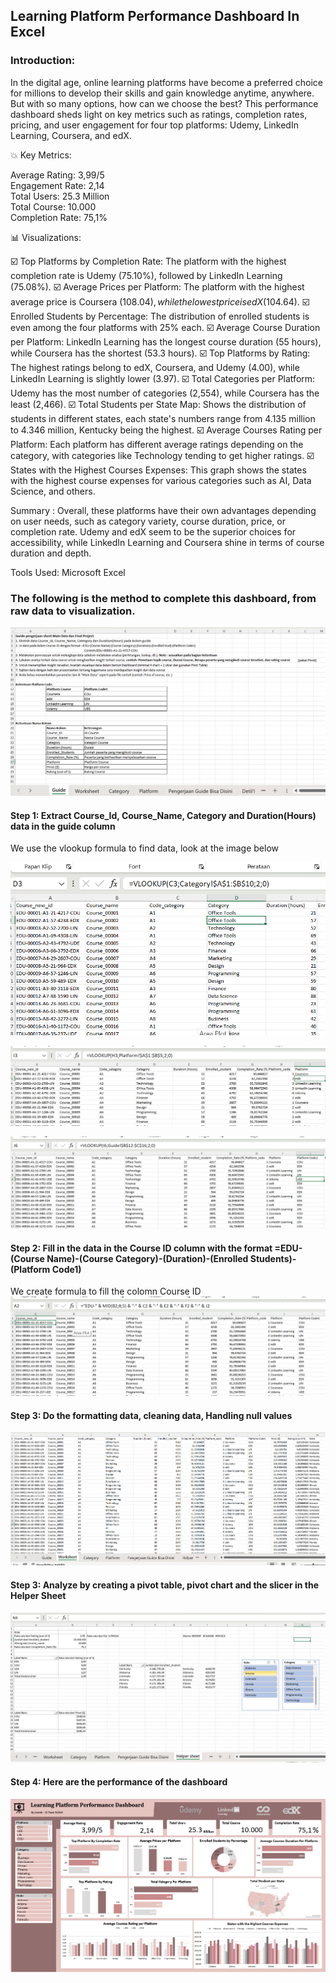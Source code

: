 ## Learning Platform Performance Dashboard In Excel

### Introduction: 
In the digital age, online learning platforms have become a preferred choice for millions to develop their skills and gain knowledge anytime, anywhere. But with so many options, how can we choose the best? This performance dashboard sheds light on key metrics such as ratings, completion rates, pricing, and user engagement for four top platforms: Udemy, LinkedIn Learning, Coursera, and edX.

💥 Key Metrics: 

Average Rating: 3,99/5
<br>Engagement Rate: 2,14
<br>Total Users: 25.3 Million 
<br>Total Course: 10.000
<br>Completion Rate: 75,1%

📊 Visualizations:
 
☑️ Top Platforms by Completion Rate:
The platform with the highest completion rate is Udemy (75.10%), followed by LinkedIn Learning (75.08%).
☑️ Average Prices per Platform:
The platform with the highest average price is Coursera ($108.04), while the lowest price is edX ($104.64).
☑️ Enrolled Students by Percentage:
The distribution of enrolled students is even among the four platforms with 25% each.
☑️ Average Course Duration per Platform:
LinkedIn Learning has the longest course duration (55 hours), while Coursera has the shortest (53.3 hours).
☑️ Top Platforms by Rating:
The highest ratings belong to edX, Coursera, and Udemy (4.00), while LinkedIn Learning is slightly lower (3.97).
☑️ Total Categories per Platform:
Udemy has the most number of categories (2,554), while Coursera has the least (2,466).
☑️ Total Students per State Map:
Shows the distribution of students in different states, each state's numbers range from 4.135 million to 4.346 million, Kentucky being the highest.
☑️ Average Courses Rating per Platform:
Each platform has different average ratings depending on the category, with categories like Technology tending to get higher ratings.
☑️ States with the Highest Courses Expenses:
This graph shows the states with the highest course expenses for various categories such as AI, Data Science, and others.

Summary : Overall, these platforms have their own advantages depending on user needs, such as category variety, course duration, price, or completion rate. Udemy and edX seem to be the superior choices for accessibility, while LinkedIn Learning and Coursera shine in terms of course duration and depth.

Tools Used: Microsoft Excel

### The following is the method to complete this dashboard, from raw data to visualization.

![alt text](https://github.com/amirahzubaidi/Learning-Platform-Performance-Dashboard-In-Excel/blob/main/Picture/Screenshot%202025-01-20%20073635.png?raw=true)

#### Step 1: Extract Course_Id, Course_Name, Category and Duration(Hours) data in the guide column
We use the vlookup formula to find data, look at the image below

![alt text](https://github.com/amirahzubaidi/Learning-Platform-Performance-Dashboard-In-Excel/blob/main/Picture/Screenshot%202025-01-20%20075035.png?raw=true)

![alt text](https://github.com/amirahzubaidi/Learning-Platform-Performance-Dashboard-In-Excel/blob/main/Picture/Screenshot%202025-01-20%20075145.png?raw=true)

![alt text](https://github.com/amirahzubaidi/Learning-Platform-Performance-Dashboard-In-Excel/blob/main/Picture/Screenshot%202025-01-20%20075155.png?raw=true)

#### Step 2: Fill in the data in the Course ID column with the format =EDU-(Course Name)-(Course Category)-(Duration)-(Enrolled Students)-(Platform Code1)
We create formula to fill the colomn Course ID
![alt text](https://github.com/amirahzubaidi/Learning-Platform-Performance-Dashboard-In-Excel/blob/main/Picture/Screenshot%202025-01-20%20074853.png?raw=true)

#### Step 3: Do the formatting data, cleaning data, Handling null values
![alt text](https://github.com/amirahzubaidi/Learning-Platform-Performance-Dashboard-In-Excel/blob/main/Picture/Screenshot%202025-01-20%20075215.png?raw=true)

#### Step 3: Analyze by creating a pivot table, pivot chart and the slicer in the Helper Sheet
![alt text](https://github.com/amirahzubaidi/Learning-Platform-Performance-Dashboard-In-Excel/blob/main/Picture/Screenshot%202025-01-20%20082313.png?raw=true)

#### Step 4: Here are the performance of the dashboard
![alt text](https://github.com/amirahzubaidi/Learning-Platform-Performance-Dashboard-In-Excel/blob/main/Screenshot%20Dashboard.png?raw=true)
